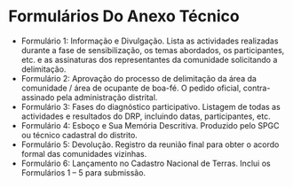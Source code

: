 # Formulários Do Anexo Técnico

* Formulário 1: Informação e Divulgação. Lista as actividades realizadas durante a fase de sensibilização, os temas abordados, os participantes, etc. e as assinaturas dos representantes da comunidade solicitando a delimitação.
* Formulário 2: Aprovação do processo de delimitação da área da comunidade / área de ocupante de boa-fé.  O pedido oficial, contra-assinado pela administração distrital.
* Formulário 3: Fases do diagnóstico participativo. Listagem de todas as actividades e resultados do DRP, incluindo datas, participantes, etc.
* Formulário 4: Esboço e Sua Memória Descritiva. Produzido pelo SPGC ou técnico cadastral do distrito.
* Formulário 5: Devolução. Registro da reunião final para obter o acordo formal das comunidades vizinhas. 
* Formulário 6: Lançamento no Cadastro Nacional de Terras. Inclui os Formulários 1 – 5 para submissão. 

